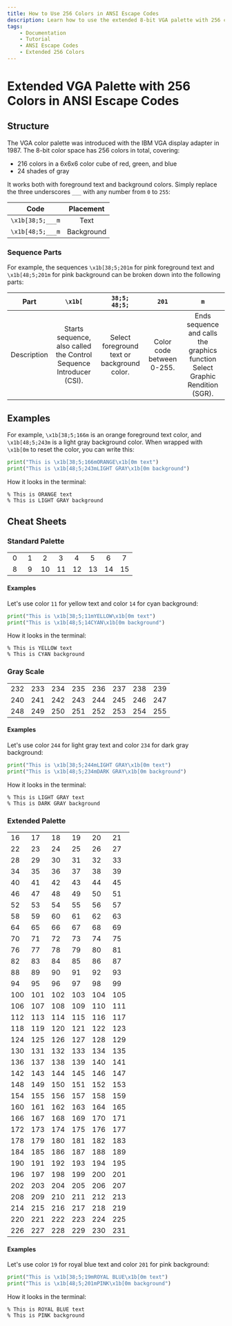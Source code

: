 ```yaml
---
title: How to Use 256 Colors in ANSI Escape Codes
description: Learn how to use the extended 8-bit VGA palette with 256 colors in terminal output using Python and ANSI escape codes. Includes color maps and code examples.
tags:
    - Documentation
    - Tutorial
    - ANSI Escape Codes
    - Extended 256 Colors
---
```


# Extended VGA Palette with 256 Colors in ANSI Escape Codes
## Structure
The VGA color palette was introduced with the IBM VGA display adapter in 1987. The 8-bit color space has 256 colors in total, covering:

* 216 colors in a 6x6x6 color cube of red, green, and blue
* 24 shades of gray

It works both with foreground text and background colors. Simply replace the three underscores `___` with any number from `0` to `255`:

| Code             | Placement  |
| :--------------: | :--------: |
| `\x1b[38;5;___m` | Text       |
| `\x1b[48;5;___m` | Background |

### Sequence Parts
For example, the sequences `\x1b[38;5;201m` for pink foreground text and `\x1b[48;5;201m` for pink background can be broken down into the following parts:

| Part        | `\x1b[` | `38;5;`<br>`48;5;` | `201` | `m` |
| ----------- | :-----: | :----------------: | :---: | :-: |
| Description | Starts sequence, also called the Control Sequence Introducer (CSI). | Select foreground text or background color. | Color code between 0-255. | Ends sequence and calls the graphics function Select Graphic Rendition (SGR). |

## Examples
For example, `\x1b[38;5;166m` is an orange foreground text color, and `\x1b[48;5;243m` is a light gray background color. When wrapped with `\x1b[0m` to reset the color, you can write this:

```python linenums="1"
print("This is \x1b[38;5;166mORANGE\x1b[0m text")
print("This is \x1b[48;5;243mLIGHT GRAY\x1b[0m background")
```

How it looks in the terminal:

<pre><code>% This is <span class="extended-colors" style="--fg-color: #d75f00;">ORANGE</span> text
% This is <span class="extended-colors" style="--bg-color: #767676;">LIGHT GRAY</span> background</code></pre>

## Cheat Sheets
### Standard Palette

<table>
    <tbody>
        <tr>
            <td class="extended-colors" style="--bg-color: #000000;">&nbsp;0&nbsp;</td>
            <td class="extended-colors" style="--bg-color: #800000;">&nbsp;1&nbsp;</td>
            <td class="extended-colors" style="--bg-color: #008000;">&nbsp;2&nbsp;</td>
            <td class="extended-colors" style="--bg-color: #808000;">&nbsp;3&nbsp;</td>
            <td class="extended-colors" style="--bg-color: #000080;">&nbsp;4&nbsp;</td>
            <td class="extended-colors" style="--bg-color: #800080;">&nbsp;5&nbsp;</td>
            <td class="extended-colors" style="--bg-color: #008080;">&nbsp;6&nbsp;</td>
            <td class="extended-colors" style="--bg-color: #c0c0c0;">&nbsp;7&nbsp;</td>
        </tr>
        <tr>
            <td class="extended-colors" style="--bg-color: #808080;">&nbsp;8&nbsp;</td>
            <td class="extended-colors" style="--bg-color: #ff0000;">&nbsp;9&nbsp;</td>
            <td class="extended-colors" style="--bg-color: #00ff00;">10</td>
            <td class="extended-colors" style="--bg-color: #ffff00;">11</td>
            <td class="extended-colors" style="--bg-color: #0000ff;">12</td>
            <td class="extended-colors" style="--bg-color: #ff00ff;">13</td>
            <td class="extended-colors" style="--bg-color: #00ffff;">14</td>
            <td class="extended-colors" style="--bg-color: #ffffff;">15</td>
        </tr>
    </tbody>
</table>

#### Examples
Let's use color `11` for yellow text and color `14` for cyan background:

```python linenums="1"
print("This is \x1b[38;5;11mYELLOW\x1b[0m text")
print("This is \x1b[48;5;14CYAN\x1b[0m background")
```

How it looks in the terminal:

<pre><code>% This is <span class="extended-colors" style="--fg-color: #ffff00;">YELLOW</span> text
% This is <span class="extended-colors" style="--bg-color: #00ffff;">CYAN</span> background</code></pre>

### Gray Scale

<table>
    <tbody>
        <tr>
            <td class="extended-colors" style="--bg-color: #080808;">232</td>
            <td class="extended-colors" style="--bg-color: #121212;">233</td>
            <td class="extended-colors" style="--bg-color: #1c1c1c;">234</td>
            <td class="extended-colors" style="--bg-color: #262626;">235</td>
            <td class="extended-colors" style="--bg-color: #303030;">236</td>
            <td class="extended-colors" style="--bg-color: #3a3a3a;">237</td>
            <td class="extended-colors" style="--bg-color: #444444;">238</td>
            <td class="extended-colors" style="--bg-color: #4e4e4e;">239</td>
        </tr>
        <tr>
            <td class="extended-colors" style="--bg-color: #585858;">240</td>
            <td class="extended-colors" style="--bg-color: #626262;">241</td>
            <td class="extended-colors" style="--bg-color: #6c6c6c;">242</td>
            <td class="extended-colors" style="--bg-color: #767676;">243</td>
            <td class="extended-colors" style="--bg-color: #808080;">244</td>
            <td class="extended-colors" style="--bg-color: #8a8a8a;">245</td>
            <td class="extended-colors" style="--bg-color: #949494;">246</td>
            <td class="extended-colors" style="--bg-color: #9e9e9e;">247</td>
        </tr>
        <tr>
            <td class="extended-colors" style="--bg-color: #a8a8a8;">248</td>
            <td class="extended-colors" style="--bg-color: #b2b2b2;">249</td>
            <td class="extended-colors" style="--bg-color: #bcbcbc;">250</td>
            <td class="extended-colors" style="--bg-color: #c6c6c6;">251</td>
            <td class="extended-colors" style="--bg-color: #d0d0d0;">252</td>
            <td class="extended-colors" style="--bg-color: #dadada;">253</td>
            <td class="extended-colors" style="--bg-color: #e4e4e4;">254</td>
            <td class="extended-colors" style="--bg-color: #eeeeee;">255</td>
        </tr>
        </tbody>
</table>

#### Examples
Let's use color `244` for light gray text and color `234` for dark gray background:

```python linenums="1"
print("This is \x1b[38;5;244mLIGHT GRAY\x1b[0m text")
print("This is \x1b[48;5;234mDARK GRAY\x1b[0m background")
```

How it looks in the terminal:

<pre><code>% This is <span class="extended-colors" style="--fg-color: #808080;">LIGHT GRAY</span> text
% This is <span class="extended-colors" style="--bg-color: #1c1c1c;">DARK GRAY</span> background</code></pre>

### Extended Palette

<table>
    <tbody>
        <tr>
            <td class="extended-colors" style="--bg-color: #000000;">16</td>
            <td class="extended-colors" style="--bg-color: #00005f;">17</td>
            <td class="extended-colors" style="--bg-color: #000087;">18</td>
            <td class="extended-colors" style="--bg-color: #0000af;">19</td>
            <td class="extended-colors" style="--bg-color: #0000d7;">20</td>
            <td class="extended-colors" style="--bg-color: #0000ff;">21</td>
        </tr>
        <tr>
            <td class="extended-colors" style="--bg-color: #005f00;">22</td>
            <td class="extended-colors" style="--bg-color: #005f5f;">23</td>
            <td class="extended-colors" style="--bg-color: #005f87;">24</td>
            <td class="extended-colors" style="--bg-color: #005faf;">25</td>
            <td class="extended-colors" style="--bg-color: #005fd7;">26</td>
            <td class="extended-colors" style="--bg-color: #005fff;">27</td>
        </tr>
        <tr>
            <td class="extended-colors" style="--bg-color: #008700;">28</td>
            <td class="extended-colors" style="--bg-color: #00875f;">29</td>
            <td class="extended-colors" style="--bg-color: #008787;">30</td>
            <td class="extended-colors" style="--bg-color: #0087af;">31</td>
            <td class="extended-colors" style="--bg-color: #0087d7;">32</td>
            <td class="extended-colors" style="--bg-color: #0087ff;">33</td>
        </tr>
        <tr>
            <td class="extended-colors" style="--bg-color: #00af00;">34</td>
            <td class="extended-colors" style="--bg-color: #00af5f;">35</td>
            <td class="extended-colors" style="--bg-color: #00af87;">36</td>
            <td class="extended-colors" style="--bg-color: #00afaf;">37</td>
            <td class="extended-colors" style="--bg-color: #00afd7;">38</td>
            <td class="extended-colors" style="--bg-color: #00afff;">39</td>
        </tr>
        <tr>
            <td class="extended-colors" style="--bg-color: #00d700;">40</td>
            <td class="extended-colors" style="--bg-color: #00d75f;">41</td>
            <td class="extended-colors" style="--bg-color: #00d787;">42</td>
            <td class="extended-colors" style="--bg-color: #00d7af;">43</td>
            <td class="extended-colors" style="--bg-color: #00d7d7;">44</td>
            <td class="extended-colors" style="--bg-color: #00d7ff;">45</td>
        </tr>
        <tr>
            <td class="extended-colors" style="--bg-color: #00ff00;">46</td>
            <td class="extended-colors" style="--bg-color: #00ff5f;">47</td>
            <td class="extended-colors" style="--bg-color: #00ff87;">48</td>
            <td class="extended-colors" style="--bg-color: #00ffaf;">49</td>
            <td class="extended-colors" style="--bg-color: #00ffd7;">50</td>
            <td class="extended-colors" style="--bg-color: #00ffff;">51</td>
        </tr>
        <tr>
            <td class="extended-colors" style="--bg-color: #5f0000;">52</td>
            <td class="extended-colors" style="--bg-color: #5f005f;">53</td>
            <td class="extended-colors" style="--bg-color: #5f0087;">54</td>
            <td class="extended-colors" style="--bg-color: #5f00af;">55</td>
            <td class="extended-colors" style="--bg-color: #5f00d7;">56</td>
            <td class="extended-colors" style="--bg-color: #5f00ff;">57</td>
        </tr>
        <tr>
            <td class="extended-colors" style="--bg-color: #5f5f00;">58</td>
            <td class="extended-colors" style="--bg-color: #5f5f5f;">59</td>
            <td class="extended-colors" style="--bg-color: #5f5f87;">60</td>
            <td class="extended-colors" style="--bg-color: #5f5faf;">61</td>
            <td class="extended-colors" style="--bg-color: #5f5fd7;">62</td>
            <td class="extended-colors" style="--bg-color: #5f5fff;">63</td>
        </tr>
        <tr>
            <td class="extended-colors" style="--bg-color: #5f8700;">64</td>
            <td class="extended-colors" style="--bg-color: #5f875f;">65</td>
            <td class="extended-colors" style="--bg-color: #5f8787;">66</td>
            <td class="extended-colors" style="--bg-color: #5f87af;">67</td>
            <td class="extended-colors" style="--bg-color: #5f87d7;">68</td>
            <td class="extended-colors" style="--bg-color: #5f87ff;">69</td>
        </tr>
        <tr>
            <td class="extended-colors" style="--bg-color: #5faf00;">70</td>
            <td class="extended-colors" style="--bg-color: #5faf5f;">71</td>
            <td class="extended-colors" style="--bg-color: #5faf87;">72</td>
            <td class="extended-colors" style="--bg-color: #5fafaf;">73</td>
            <td class="extended-colors" style="--bg-color: #5fafd7;">74</td>
            <td class="extended-colors" style="--bg-color: #5fafff;">75</td>
        </tr>
        <tr>
            <td class="extended-colors" style="--bg-color: #5fd700;">76</td>
            <td class="extended-colors" style="--bg-color: #5fd75f;">77</td>
            <td class="extended-colors" style="--bg-color: #5fd787;">78</td>
            <td class="extended-colors" style="--bg-color: #5fd7af;">79</td>
            <td class="extended-colors" style="--bg-color: #5fd7d7;">80</td>
            <td class="extended-colors" style="--bg-color: #5fd7ff;">81</td>
        </tr>
        <tr>
            <td class="extended-colors" style="--bg-color: #5fff00;">82</td>
            <td class="extended-colors" style="--bg-color: #5fff5f;">83</td>
            <td class="extended-colors" style="--bg-color: #5fff87;">84</td>
            <td class="extended-colors" style="--bg-color: #5fffaf;">85</td>
            <td class="extended-colors" style="--bg-color: #5fffd7;">86</td>
            <td class="extended-colors" style="--bg-color: #5fffff;">87</td>
        </tr>
        <tr>
            <td class="extended-colors" style="--bg-color: #870000;">88</td>
            <td class="extended-colors" style="--bg-color: #87005f;">89</td>
            <td class="extended-colors" style="--bg-color: #870087;">90</td>
            <td class="extended-colors" style="--bg-color: #8700af;">91</td>
            <td class="extended-colors" style="--bg-color: #8700d7;">92</td>
            <td class="extended-colors" style="--bg-color: #8700ff;">93</td>
        </tr>
        <tr>
            <td class="extended-colors" style="--bg-color: #875f00;">94</td>
            <td class="extended-colors" style="--bg-color: #875f5f;">95</td>
            <td class="extended-colors" style="--bg-color: #875f87;">96</td>
            <td class="extended-colors" style="--bg-color: #875faf;">97</td>
            <td class="extended-colors" style="--bg-color: #875fd7;">98</td>
            <td class="extended-colors" style="--bg-color: #875fff;">99</td>
        </tr>
        <tr>
            <td class="extended-colors" style="--bg-color: #878700;">100</td>
            <td class="extended-colors" style="--bg-color: #87875f;">101</td>
            <td class="extended-colors" style="--bg-color: #878787;">102</td>
            <td class="extended-colors" style="--bg-color: #8787af;">103</td>
            <td class="extended-colors" style="--bg-color: #8787d7;">104</td>
            <td class="extended-colors" style="--bg-color: #8787ff;">105</td>
        </tr>
        <tr>
            <td class="extended-colors" style="--bg-color: #87af00;">106</td>
            <td class="extended-colors" style="--bg-color: #87af5f;">107</td>
            <td class="extended-colors" style="--bg-color: #87af87;">108</td>
            <td class="extended-colors" style="--bg-color: #87afaf;">109</td>
            <td class="extended-colors" style="--bg-color: #87afd7;">110</td>
            <td class="extended-colors" style="--bg-color: #87afff;">111</td>
        </tr>
        <tr>
            <td class="extended-colors" style="--bg-color: #87d700;">112</td>
            <td class="extended-colors" style="--bg-color: #87d75f;">113</td>
            <td class="extended-colors" style="--bg-color: #87d787;">114</td>
            <td class="extended-colors" style="--bg-color: #87d7af;">115</td>
            <td class="extended-colors" style="--bg-color: #87d7d7;">116</td>
            <td class="extended-colors" style="--bg-color: #87d7ff;">117</td>
        </tr>
        <tr>
            <td class="extended-colors" style="--bg-color: #87ff00;">118</td>
            <td class="extended-colors" style="--bg-color: #87ff5f;">119</td>
            <td class="extended-colors" style="--bg-color: #87ff87;">120</td>
            <td class="extended-colors" style="--bg-color: #87ffaf;">121</td>
            <td class="extended-colors" style="--bg-color: #87ffd7;">122</td>
            <td class="extended-colors" style="--bg-color: #87ffff;">123</td>
        </tr>
        <tr>
            <td class="extended-colors" style="--bg-color: #af0000;">124</td>
            <td class="extended-colors" style="--bg-color: #af005f;">125</td>
            <td class="extended-colors" style="--bg-color: #af0087;">126</td>
            <td class="extended-colors" style="--bg-color: #af00af;">127</td>
            <td class="extended-colors" style="--bg-color: #af00d7;">128</td>
            <td class="extended-colors" style="--bg-color: #af00ff;">129</td>
        </tr>
        <tr>
            <td class="extended-colors" style="--bg-color: #af5f00;">130</td>
            <td class="extended-colors" style="--bg-color: #af5f5f;">131</td>
            <td class="extended-colors" style="--bg-color: #af5f87;">132</td>
            <td class="extended-colors" style="--bg-color: #af5faf;">133</td>
            <td class="extended-colors" style="--bg-color: #af5fd7;">134</td>
            <td class="extended-colors" style="--bg-color: #af5fff;">135</td>
        </tr>
        <tr>
            <td class="extended-colors" style="--bg-color: #af8700;">136</td>
            <td class="extended-colors" style="--bg-color: #af875f;">137</td>
            <td class="extended-colors" style="--bg-color: #af8787;">138</td>
            <td class="extended-colors" style="--bg-color: #af87af;">139</td>
            <td class="extended-colors" style="--bg-color: #af87d7;">140</td>
            <td class="extended-colors" style="--bg-color: #af87ff;">141</td>
        </tr>
        <tr>
            <td class="extended-colors" style="--bg-color: #afaf00;">142</td>
            <td class="extended-colors" style="--bg-color: #afaf5f;">143</td>
            <td class="extended-colors" style="--bg-color: #afaf87;">144</td>
            <td class="extended-colors" style="--bg-color: #afafaf;">145</td>
            <td class="extended-colors" style="--bg-color: #afafd7;">146</td>
            <td class="extended-colors" style="--bg-color: #afafff;">147</td>
        </tr>
        <tr>
            <td class="extended-colors" style="--bg-color: #afd700;">148</td>
            <td class="extended-colors" style="--bg-color: #afd75f;">149</td>
            <td class="extended-colors" style="--bg-color: #afd787;">150</td>
            <td class="extended-colors" style="--bg-color: #afd7af;">151</td>
            <td class="extended-colors" style="--bg-color: #afd7d7;">152</td>
            <td class="extended-colors" style="--bg-color: #afd7ff;">153</td>
        </tr>
        <tr>
            <td class="extended-colors" style="--bg-color: #afff00;">154</td>
            <td class="extended-colors" style="--bg-color: #afff5f;">155</td>
            <td class="extended-colors" style="--bg-color: #afff87;">156</td>
            <td class="extended-colors" style="--bg-color: #afffaf;">157</td>
            <td class="extended-colors" style="--bg-color: #afffd7;">158</td>
            <td class="extended-colors" style="--bg-color: #afffff;">159</td>
        </tr>
        <tr>
            <td class="extended-colors" style="--bg-color: #d70000;">160</td>
            <td class="extended-colors" style="--bg-color: #d7005f;">161</td>
            <td class="extended-colors" style="--bg-color: #d70087;">162</td>
            <td class="extended-colors" style="--bg-color: #d700af;">163</td>
            <td class="extended-colors" style="--bg-color: #d700d7;">164</td>
            <td class="extended-colors" style="--bg-color: #d700ff;">165</td>
        </tr>
        <tr>
            <td class="extended-colors" style="--bg-color: #d75f00;">166</td>
            <td class="extended-colors" style="--bg-color: #d75f5f;">167</td>
            <td class="extended-colors" style="--bg-color: #d75f87;">168</td>
            <td class="extended-colors" style="--bg-color: #d75faf;">169</td>
            <td class="extended-colors" style="--bg-color: #d75fd7;">170</td>
            <td class="extended-colors" style="--bg-color: #d75fff;">171</td>
        </tr>
        <tr>
            <td class="extended-colors" style="--bg-color: #d78700;">172</td>
            <td class="extended-colors" style="--bg-color: #d7875f;">173</td>
            <td class="extended-colors" style="--bg-color: #d78787;">174</td>
            <td class="extended-colors" style="--bg-color: #d787af;">175</td>
            <td class="extended-colors" style="--bg-color: #d787d7;">176</td>
            <td class="extended-colors" style="--bg-color: #d787ff;">177</td>
        </tr>
        <tr>
            <td class="extended-colors" style="--bg-color: #dfaf00;">178</td>
            <td class="extended-colors" style="--bg-color: #dfaf5f;">179</td>
            <td class="extended-colors" style="--bg-color: #dfaf87;">180</td>
            <td class="extended-colors" style="--bg-color: #dfafaf;">181</td>
            <td class="extended-colors" style="--bg-color: #dfafdf;">182</td>
            <td class="extended-colors" style="--bg-color: #dfafff;">183</td>
        </tr>
        <tr>
            <td class="extended-colors" style="--bg-color: #dfdf00;">184</td>
            <td class="extended-colors" style="--bg-color: #dfdf5f;">185</td>
            <td class="extended-colors" style="--bg-color: #dfdf87;">186</td>
            <td class="extended-colors" style="--bg-color: #dfdfaf;">187</td>
            <td class="extended-colors" style="--bg-color: #dfdfdf;">188</td>
            <td class="extended-colors" style="--bg-color: #dfdfff;">189</td>
        </tr>
        <tr>
            <td class="extended-colors" style="--bg-color: #dfff00;">190</td>
            <td class="extended-colors" style="--bg-color: #dfff5f;">191</td>
            <td class="extended-colors" style="--bg-color: #dfff87;">192</td>
            <td class="extended-colors" style="--bg-color: #dfffaf;">193</td>
            <td class="extended-colors" style="--bg-color: #dfffdf;">194</td>
            <td class="extended-colors" style="--bg-color: #dfffff;">195</td>
        </tr>
        <tr>
            <td class="extended-colors" style="--bg-color: #ff0000;">196</td>
            <td class="extended-colors" style="--bg-color: #ff005f;">197</td>
            <td class="extended-colors" style="--bg-color: #ff0087;">198</td>
            <td class="extended-colors" style="--bg-color: #ff00af;">199</td>
            <td class="extended-colors" style="--bg-color: #ff00df;">200</td>
            <td class="extended-colors" style="--bg-color: #ff00ff;">201</td>
        </tr>
        <tr>
            <td class="extended-colors" style="--bg-color: #ff5f00;">202</td>
            <td class="extended-colors" style="--bg-color: #ff5f5f;">203</td>
            <td class="extended-colors" style="--bg-color: #ff5f87;">204</td>
            <td class="extended-colors" style="--bg-color: #ff5faf;">205</td>
            <td class="extended-colors" style="--bg-color: #ff5fdf;">206</td>
            <td class="extended-colors" style="--bg-color: #ff5fff;">207</td>
        </tr>
        <tr>
            <td class="extended-colors" style="--bg-color: #ff8700;">208</td>
            <td class="extended-colors" style="--bg-color: #ff875f;">209</td>
            <td class="extended-colors" style="--bg-color: #ff8787;">210</td>
            <td class="extended-colors" style="--bg-color: #ff87af;">211</td>
            <td class="extended-colors" style="--bg-color: #ff87df;">212</td>
            <td class="extended-colors" style="--bg-color: #ff87ff;">213</td>
        </tr>
        <tr>
            <td class="extended-colors" style="--bg-color: #ffaf00;">214</td>
            <td class="extended-colors" style="--bg-color: #ffaf5f;">215</td>
            <td class="extended-colors" style="--bg-color: #ffaf87;">216</td>
            <td class="extended-colors" style="--bg-color: #ffafaf;">217</td>
            <td class="extended-colors" style="--bg-color: #ffafdf;">218</td>
            <td class="extended-colors" style="--bg-color: #ffafff;">219</td>
        </tr>
        <tr>
            <td class="extended-colors" style="--bg-color: #ffdf00;">220</td>
            <td class="extended-colors" style="--bg-color: #ffdf5f;">221</td>
            <td class="extended-colors" style="--bg-color: #ffdf87;">222</td>
            <td class="extended-colors" style="--bg-color: #ffdfaf;">223</td>
            <td class="extended-colors" style="--bg-color: #ffdfdf;">224</td>
            <td class="extended-colors" style="--bg-color: #ffdfff;">225</td>
        </tr>
        <tr>
            <td class="extended-colors" style="--bg-color: #ffff00;">226</td>
            <td class="extended-colors" style="--bg-color: #ffff5f;">227</td>
            <td class="extended-colors" style="--bg-color: #ffff87;">228</td>
            <td class="extended-colors" style="--bg-color: #ffffaf;">229</td>
            <td class="extended-colors" style="--bg-color: #ffffdf;">230</td>
            <td class="extended-colors" style="--bg-color: #ffffff;">231</td>
        </tr>
    </tbody>
</table>

#### Examples
Let's use color `19` for royal blue text and color `201` for pink background:

```python linenums="1"
print("This is \x1b[38;5;19mROYAL BLUE\x1b[0m text")
print("This is \x1b[48;5;201mPINK\x1b[0m background")
```

How it looks in the terminal:

<pre><code>% This is <span class="extended-colors" style="--fg-color: #0000af;">ROYAL BLUE</span> text
% This is <span class="extended-colors" style="--bg-color: #ff00ff;">PINK</span> background</code></pre>
